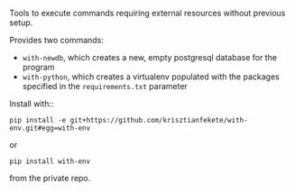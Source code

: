 Tools to execute commands requiring external resources without previous setup.

Provides two commands:

- `with-newdb`, which creates a new, empty postgresql database for the program
- `with-python`, which creates a virtualenv populated with the packages
  specified in the `requirements.txt` parameter


Install with::

	pip install -e git+https://github.com/krisztianfekete/with-env.git#egg=with-env

or

	pip install with-env

from the private repo.
